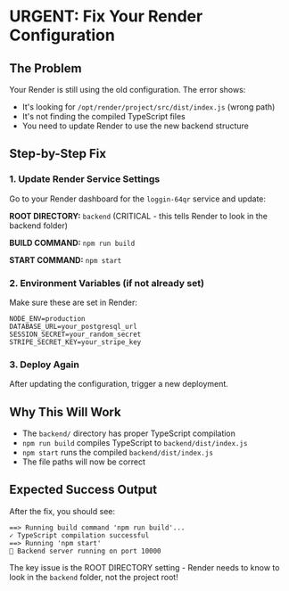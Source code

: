 # URGENT: Fix Your Render Configuration

## The Problem
Your Render is still using the old configuration. The error shows:
- It's looking for `/opt/render/project/src/dist/index.js` (wrong path)
- It's not finding the compiled TypeScript files
- You need to update Render to use the new backend structure

## Step-by-Step Fix

### 1. Update Render Service Settings

Go to your Render dashboard for the `loggin-64qr` service and update:

**ROOT DIRECTORY:** `backend` (CRITICAL - this tells Render to look in the backend folder)

**BUILD COMMAND:** `npm run build`

**START COMMAND:** `npm start`

### 2. Environment Variables (if not already set)
Make sure these are set in Render:
```
NODE_ENV=production
DATABASE_URL=your_postgresql_url
SESSION_SECRET=your_random_secret
STRIPE_SECRET_KEY=your_stripe_key
```

### 3. Deploy Again
After updating the configuration, trigger a new deployment.

## Why This Will Work
- The `backend/` directory has proper TypeScript compilation
- `npm run build` compiles TypeScript to `backend/dist/index.js`
- `npm start` runs the compiled `backend/dist/index.js`
- The file paths will now be correct

## Expected Success Output
After the fix, you should see:
```
==> Running build command 'npm run build'...
✓ TypeScript compilation successful
==> Running 'npm start'
🚀 Backend server running on port 10000
```

The key issue is the ROOT DIRECTORY setting - Render needs to know to look in the `backend` folder, not the project root!
